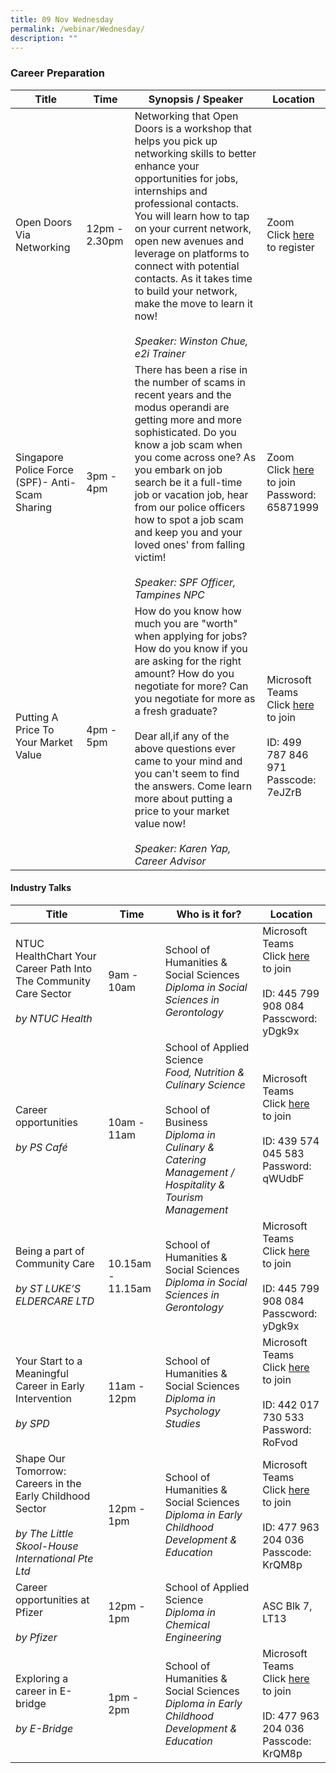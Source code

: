 ```yaml
---
title: 09 Nov Wednesday
permalink: /webinar/Wednesday/
description: ""
---
```

### Career Preparation

| **Title** | **Time** | **Synopsis / Speaker** | **Location** |
| - | - | - | - |
| Open Doors Via Networking  | 12pm - 2.30pm | Networking that Open Doors is a workshop that helps you pick up networking skills to better enhance your opportunities for jobs, internships and professional contacts. You will learn how to tap on your current network, open new avenues and leverage on platforms to connect with potential contacts. As it takes time to build your network, make the move to learn it now! <br/><br/> *Speaker: Winston Chue, e2i Trainer* | Zoom <br/> Click [here](https://us02web.zoom.us/meeting/register/tZYqceCgpjkrHt1y4cQuPp9hyC59YBCOe6Zt) to register |
| Singapore Police Force (SPF)- Anti-Scam Sharing  | 3pm - 4pm | There has been a rise in the number of scams in recent years and the modus operandi are getting more and more sophisticated. Do you know a job scam when you come across one? As you embark on job search be it a full-time job or vacation job, hear from our police officers how to spot a job scam and keep you and your loved ones' from falling victim! <br/><br/> *Speaker: SPF Officer, Tampines NPC* | Zoom <br/> Click [here](https://us02web.zoom.us/j/81859462793) to join <br/> Password: 65871999 |
| Putting A Price To Your Market Value  | 4pm - 5pm | How do you know how much you are "worth" when applying for jobs? How do you know if you are asking for the right amount? How do you negotiate for more? Can you negotiate for more as a fresh graduate?  <br/> <br/> Dear all,if any of the above questions ever came to your mind and you can't seem to find the answers. Come learn more about putting a price to your market value now! <br/><br/> *Speaker: Karen Yap, Career Advisor*  | Microsoft Teams <br/> Click [here](https://teams.microsoft.com/l/meetup-join/19%3ameeting_OWU3NDYwZWMtZjQwOS00OTA2LTlmOWQtYmFkZDZiYjRlZTQy%40thread.v2/0?context=%7b%22Tid%22%3a%2225a99bf0-8e72-472a-ae50-adfbdf0df6f1%22%2c%22Oid%22%3a%22c083ea69-58c5-4cf2-9ce1-de712a1a8226%22%7d) to join <br/> <br/> ID: 499 787 846 971 <br/> Passcode: 7eJZrB |

#### Industry Talks

| **Title** | **Time** | **Who is it for?** | **Location** | 
| - | - | - | - |
| NTUC HealthChart Your Career Path Into The Community Care Sector  <br/><br/> *by NTUC Health* | 9am - 10am | School of Humanities & Social Sciences <br/> *Diploma in Social Sciences in Gerontology* | Microsoft Teams <br/> Click [here](https://teams.microsoft.com/l/meetup-join/19%3ameeting_YjJmMDBhMWEtODI4Yy00YTc2LWIxNDktNWMzZWQyY2FjNTJk%40thread.v2/0?context=%7b%22Tid%22%3a%2225a99bf0-8e72-472a-ae50-adfbdf0df6f1%22%2c%22Oid%22%3a%22b8beefad-1555-4674-9765-3b92bfd7fbfd%22%7d) to join <br/> <br/> ID: 445 799 908 084 <br/> Passcword: yDgk9x |
|  Career opportunities <br/><br/> *by PS Café* | 10am - 11am | School of Applied Science <br/> *Food, Nutrition & Culinary Science* <br/><br/> School of Business <br/> *Diploma in Culinary & Catering Management / Hospitality & Tourism Management* | Microsoft Teams <br/> Click [here](https://teams.microsoft.com/l/meetup-join/19%3ameeting_MjA0YzFkMDQtNTUyZi00ZGIzLTk2OTUtYjYzZThiYjE4MmI5%40thread.v2/0?context=%7b%22Tid%22%3a%2225a99bf0-8e72-472a-ae50-adfbdf0df6f1%22%2c%22Oid%22%3a%22c083ea69-58c5-4cf2-9ce1-de712a1a8226%22%7d) to join <br/> <br/> ID: 439 574 045 583 <br/> Password: qWUdbF |
| Being a part of Community Care  <br/><br/> *by ST LUKE’S ELDERCARE LTD* | 10.15am - 11.15am | School of Humanities & Social Sciences <br/> *Diploma in Social Sciences in Gerontology* | Microsoft Teams <br/> Click [here](https://teams.microsoft.com/l/meetup-join/19%3ameeting_YjJmMDBhMWEtODI4Yy00YTc2LWIxNDktNWMzZWQyY2FjNTJk%40thread.v2/0?context=%7b%22Tid%22%3a%2225a99bf0-8e72-472a-ae50-adfbdf0df6f1%22%2c%22Oid%22%3a%22b8beefad-1555-4674-9765-3b92bfd7fbfd%22%7d) to join <br/> <br/> ID: 445 799 908 084 <br/> Passcword: yDgk9x |
|  Your Start to a Meaningful Career in Early Intervention <br/><br/> *by SPD* | 11am - 12pm | School of Humanities & Social Sciences <br/> *Diploma in Psychology Studies* | Microsoft Teams <br/> Click [here](https://teams.microsoft.com/l/meetup-join/19%3ameeting_ZTA3MjU0MTYtNGE0Zi00ZTc1LWJiMDAtZGM0YWNlMGY4MWE5%40thread.v2/0?context=%7b%22Tid%22%3a%2225a99bf0-8e72-472a-ae50-adfbdf0df6f1%22%2c%22Oid%22%3a%22b8beefad-1555-4674-9765-3b92bfd7fbfd%22%7d) to join <br/> <br/>ID: 442 017 730 533 <br/> Password: RoFvod |
|  Shape Our Tomorrow: Careers in the Early Childhood Sector <br/><br/> *by The Little Skool-House International Pte Ltd* | 12pm - 1pm | School of Humanities & Social Sciences <br/> *Diploma in Early Childhood Development & Education* | Microsoft Teams <br/> Click [here](https://teams.microsoft.com/l/meetup-join/19%3ameeting_OTlhOTE0YTQtNWQxZC00NjQwLTkxN2MtOGQwYTQ3Yzc0ZmQ5%40thread.v2/0?context=%7b%22Tid%22%3a%2225a99bf0-8e72-472a-ae50-adfbdf0df6f1%22%2c%22Oid%22%3a%22b8beefad-1555-4674-9765-3b92bfd7fbfd%22%7d) to join <br/> <br/> ID: 477 963 204 036 <br/> Passcode: KrQM8p |
|  Career opportunities at Pfizer <br/><br/> *by Pfizer* | 12pm - 1pm | School of Applied Science <br/> *Diploma in Chemical Engineering* | ASC Blk 7, LT13 |
| Exploring a career in E-bridge  <br/><br/> *by E-Bridge* | 1pm - 2pm | School of Humanities & Social Sciences <br/> *Diploma in Early Childhood Development & Education* | Microsoft Teams <br/> Click [here](https://teams.microsoft.com/l/meetup-join/19%3ameeting\_YzY4ZGQzZWUtMjIyYi00NTU4LTg5OGUtYTdmZDBkMDQxNjMy%40thread.v2/0?context=%7b%22Tid%22%3a%2225a99bf0-8e72-472a-ae50-adfbdf0df6f1%22%2c%22Oid%22%3a%22defda394-b247-4a2d-9f34-227229385301%22%7d) to join <br/> <br/> ID: 477 963 204 036 <br/> Passcode: KrQM8p  |